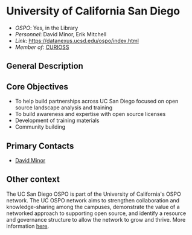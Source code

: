 # University of California San Diego

- *OSPO*: Yes, in the Library
- *Personnel*: David Minor, Erik Mitchell
- *Link*: <https://datanexus.ucsd.edu/ospo/index.html>
- *Member of*: [CURIOSS](https://curioss.org/)

## General Description

## Core Objectives

- To help build partnerships across UC San Diego focused on open source landscape analysis and training
- To build awareness and expertise with open source licenses
- Development of training materials
- Community building

## Primary Contacts

- [David Minor](mailto:dminor@ucsd.edu)

## Other context

The UC San Diego OSPO is part of the University of California's OSPO network. The UC OSPO network aims to strengthen collaboration and knowledge-sharing among the campuses, demonstrate the value of a networked approach to supporting open source, and identify a resource and governance structure to allow the network to grow and thrive. More information [here](https://today.ucsd.edu/story/new-grant-supports-multi-uc-campus-effort-to-build-network-of-open-source-program-offices).
